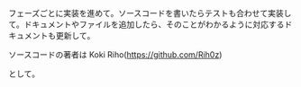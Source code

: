 フェーズごとに実装を進めて。ソースコードを書いたらテストも合わせて実装して。ドキュメントやファイルを追加したら、そのことがわかるように対応するドキュメントも更新して。

ソースコードの著者は Koki Riho(https://github.com/Rih0z)

として。
